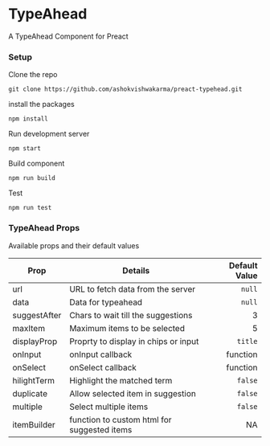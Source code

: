 # TypeAhead 

A TypeAhead Component for Preact

### Setup

Clone the repo

```
git clone https://github.com/ashokvishwakarma/preact-typehead.git
```

install the packages

```
npm install
````

Run development server

```
npm start
```

Build component

```
npm run build
```

Test 

```
npm run test
```

### TypeAhead Props

Available props and their default values

|Prop|Details|Default Value|
|----|-------|------------:|
|url|URL to fetch data from the server|`null`|
|data|Data for typeahead|`null`|
|suggestAfter |Chars to wait till the suggestions|3|
|maxItem|Maximum items to be selected|5|
|displayProp|Proprty to display in chips or input|`title`|
|onInput|onInput callback| function |
|onSelect|onSelect callback| function |
|hilightTerm|Highlight the matched term| `false` |
|duplicate|Allow selected item in suggestion| `false` |
|multiple|Select multiple items| `false` |
|itemBuilder|function to custom html for suggested items | NA |